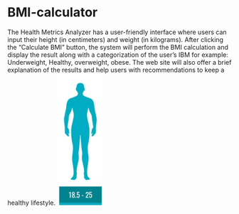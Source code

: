 # BMI-calculator
The Health Metrics Analyzer has a user-friendly interface where users can input their height (in centimeters) and weight (in kilograms). After clicking the “Calculate BMI” button, the system will perform the BMI calculation and display the result along with a categorization of the user’s IBM for example: Underweight, Healthy, overweight, obese. The web site will also offer a brief explanation of the results and help users with recommendations to keep a healthy lifestyle.
 ![BMI](https://github.com/CodeHarold/BMI-calculator/blob/main/images/healthy.png)
 
